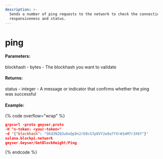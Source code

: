 ```yaml
---
description: >-
  Sends a number of ping requests to the network to check the connection's
  responsiveness and status.
---
```


# ping

#### **Parameters:**

blockhash - bytes - The blockhash you want to validate

#### **Returns:**

status - integer - A message or indicator that confirms whether the ping was successful

#### Example:

{% code overflow="wrap" %}
```json
grpcurl -proto geyser.proto
-H "x-token: <your-token>" 
-d '{"blockhash": "5Kd3N2Q3u6oQp9n2rE8cG7p8VY2w9a7YXrW1mM7r3X6Y"}' 
solana.blockpi.network
geyser.Geyser/GetBlockHeight/Ping
```
{% endcode %}
